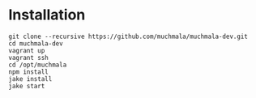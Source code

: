 # Installation

    git clone --recursive https://github.com/muchmala/muchmala-dev.git
    cd muchmala-dev
    vagrant up
    vagrant ssh
    cd /opt/muchmala
    npm install
    jake install
    jake start
